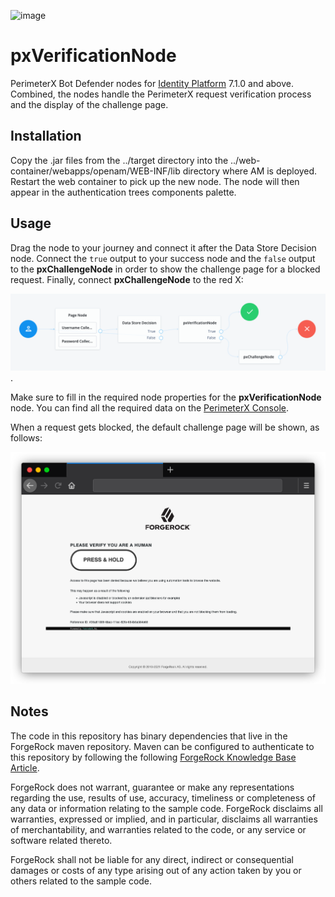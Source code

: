 <!--
 * The contents of this file are subject to the terms of the Common Development and
 * Distribution License (the License). You may not use this file except in compliance with the
 * License.
 *
 * You can obtain a copy of the License at legal/CDDLv1.0.txt. See the License for the
 * specific language governing permission and limitations under the License.
 *
 * When distributing Covered Software, include this CDDL Header Notice in each file and include
 * the License file at legal/CDDLv1.0.txt. If applicable, add the following below the CDDL
 * Header, with the fields enclosed by brackets [] replaced by your own identifying
 * information: "Portions copyright [year] [name of copyright owner]".
 *
 * Copyright 2021 ForgeRock AS.
-->

![image](https://storage.googleapis.com/perimeterx-logos/primary_logo_red_cropped.png)

# pxVerificationNode

PerimeterX Bot Defender nodes for [Identity Platform][forgerock_platform] 7.1.0 and above. Combined, the nodes handle the PerimeterX request verification process and the display of the challenge page.

## Installation

Copy the .jar files from the ../target directory into the ../web-container/webapps/openam/WEB-INF/lib directory where AM is deployed. Restart the web container to pick up the new node. The node will then appear in the authentication trees components palette.

## Usage

Drag the node to your journey and connect it after the Data Store Decision node. Connect the `true` output to your success node and the `false` output to the **pxChallengeNode** in order to show the challenge page for a blocked request. Finally, connect **pxChallengeNode** to the red X:

![ScreenShot](./pxChallengeNode_connect.png).

Make sure to fill in the required node properties for the **pxVerificationNode** node. You can find all the required data on the [PerimeterX Console](https://console.perimeterx.com).

When a request gets blocked, the default challenge page will be shown, as follows:

![ScreenShot](./block_page_screenshot.png)

## Notes

The code in this repository has binary dependencies that live in the ForgeRock maven repository. Maven can be configured to authenticate to this repository by following the following [ForgeRock Knowledge Base Article](https://backstage.forgerock.com/knowledge/kb/article/a74096897).

ForgeRock does not warrant, guarantee or make any representations regarding the use, results of use, accuracy, timeliness or completeness of any data or information relating to the sample code. ForgeRock disclaims all warranties, expressed or implied, and in particular, disclaims all warranties of merchantability, and warranties related to the code, or any service or software related thereto.

ForgeRock shall not be liable for any direct, indirect or consequential damages or costs of any type arising out of any action taken by you or others related to the sample code.

[forgerock_platform]: https://www.forgerock.com/platform/
